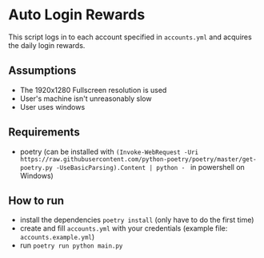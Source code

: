 # Auto Login Rewards

This script logs in to each account specified in `accounts.yml` and acquires the daily login rewards.

## Assumptions

- The 1920x1280 Fullscreen resolution is used
- User's machine isn't unreasonably slow
- User uses windows

## Requirements

- poetry (can be installed
  with `(Invoke-WebRequest -Uri https://raw.githubusercontent.com/python-poetry/poetry/master/get-poetry.py -UseBasicParsing).Content | python -
  ` in powershell on Windows)

## How to run

- install the dependencies `poetry install` (only have to do the first time)
- create and fill `accounts.yml` with your credentials (example file: `accounts.example.yml`)
- run `poetry run python main.py`

